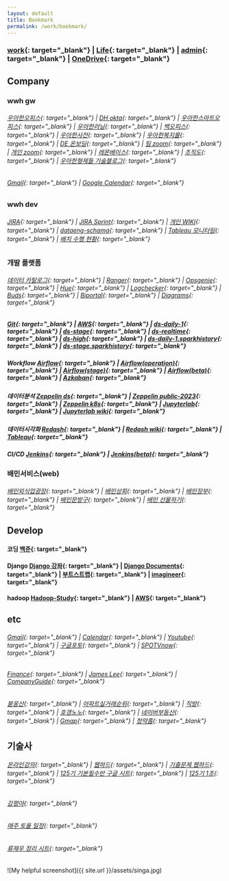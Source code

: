 ```yaml
---
layout: default
title: Bookmark
permalink: /work/bookmark/
---
```


### [work](https://docs.google.com/spreadsheets/d/1SeCT5FQRt6YyaUJyYaGnP3gDvT4bxraZZ-4ErNIC_so/edit#gid=2139674149){: target="_blank"}  |  [Life](https://docs.google.com/spreadsheets/d/1htlsHEjF3kyStqdPx_tDRqgzLBSzyb8pseZfMu0IGuI/edit#gid=744904533){: target="_blank"}  |  [admin](https://docs.google.com/spreadsheets/d/1yDYln-okTCJijys8r4rK03Eq4eNVwjXy23WLv563KvU/edit#gid=711082442){: target="_blank"}  |  [OneDrive](https://onedrive.live.com/){: target="_blank"} 
 
 
## Company

### wwh gw
###### [우아한오피스](https://office.woowa.in/Website/Portal/Main.aspx){: target="_blank"}  |  [DH okta](https://deliveryhero.okta.com/login/login.htm?fromURI=%2Fapp%2FUserHome){: target="_blank"}  |  [우아한스마트오피스](https://smartoffice.woowa.in/usc/mtg/selectUscMtgResveDayList.do){: target="_blank"}  |  [우아한러닝](https://woowa.live/){: target="_blank"}  |  [백오피스](https://auth-admin.baemin.in/projects/54/authority-requests/93457){: target="_blank"}  |  [우아한사전](https://wiki.woowa.in/pages/viewpage.action?pageId=161781109){: target="_blank"}  |  [우아한복지몰](https://baemin.ezwel.com/cuser/main.ez){: target="_blank"}  |  [DE 온보딩](https://wiki.woowa.in/pages/viewpage.action?pageId=384833969){: target="_blank"}  |  [팀 zoom](https://woowahan.zoom.us/j/92056058685?pwd=OFIwZ1VMSFBNMU1YdnhMbFM5M1FQdz09#success){: target="_blank"}  |  [개인 zoom](https://woowahan.zoom.us/j/81999161218?pwd=dEw0U3ZieXoyWTBvNEJpOUpUTmtodz09#success){: target="_blank"}  |  [레몬베이스](https://lemonbase.com/app/home){: target="_blank"}  |  [조직도](https://office.woowa.in/WebSite/Extension/Search/Search.aspx?system=Board&alias=Board.KeywordSearch&SearchKeyword=%EB%A5%98%EC%9E%AC%EC%9A%B0){: target="_blank"}  |  [우아한형제들 기술블로그](https://techblog.woowahan.com/){: target="_blank"}
###### [Gmail](https://mail.google.com/mail/u/1/#inbox){: target="_blank"}  |  [Google Calendar](https://calendar.google.com/calendar/u/1/r){: target="_blank"}

### wwh dev
###### [JIRA](https://cloud.jira.woowa.in/jira/your-work){: target="_blank"}  |  [JIRA Sprint](https://cloud.jira.woowa.in/jira/software/c/projects/DATAENG/boards/368?useStoredSettings=true){: target="_blank"}  |  [개인 WIKI](https://cloud.wiki.woowa.in/wiki/spaces/~jaewoo.ryu/pages/218432060){: target="_blank"}  |  [dataeng-schama](https://docs.google.com/spreadsheets/d/1dkI222MImqF6GuewiUd251tJXmpuJ93ozSgAJfaVDqw/edit#gid=0){: target="_blank"}  |  [Tableau 모니터링](https://tableau.woowa.in/#/views/airflow_16681385632990/sheet0?:iid=1){: target="_blank"}  |  [배치 수행 현황]([https://tableau.woowa.in/#/views/airflow_16681385632990/sheet0?:iid=1](https://superset.ds.woowa.in/superset/dashboard/1193/?native_filters_key=x4gRYj9Z2efb6HqtSiAH_YppQA1tqRjo0dxzQCpty4j86H2UYEic3y2t7Z6Lazs0)){: target="_blank"}

### 개발 플랫폼
###### [데이터 카탈로그](https://datacatalog.woowa.in/main){: target="_blank"}  |  [Ranger](https://ranger-admin.ds.woowa.in/){: target="_blank"}  |  [Opsgenie](https://woowabros.app.opsgenie.com/auth/login?targetUri=%2Falert%2Flist){: target="_blank"}  |  [Hue](https://hue.ds.woowa.in/hue/accounts/login?next=/){: target="_blank"}  |  [Logchecker](https://logchecker.woowa.in/dashboard/search/){: target="_blank"}  |  [Buds](https://buds.woowa.in/){: target="_blank"}  | [Biportal](https://biportal.woowa.in/#/home){: target="_blank"}  |  [Diagrams](https://app.diagrams.net/){: target="_blank"}   
##### [Git](https://git.baemin.in/){: target="_blank"}  |  [AWS](https://key.oneid.woowa.in/auth/realms/oneid/protocol/saml/clients/aws/){: target="_blank"}  |  [ds-daily-1](https://ds-daily-1.yarn.emr.ds.woowa.in/cluster/scheduler?openQueues=Queue:%20default){: target="_blank"}  |  [ds-stage](https://ds-stage.yarn.emr.ds.woowa.in/cluster/scheduler?openQueues=Queue:%20default){: target="_blank"}  |  [ds-realtime](https://ds-realtime.yarn.emr.ds.woowa.in/cluster/scheduler?openQueues=Queue:%20default){: target="_blank"}  |  [ds-high](https://ds-high.yarn.emr.ds.woowa.in/cluster/scheduler){: target="_blank"}  |  [ds-daily-1.sparkhistory](https://eks.sparkhistory.emr.ds.woowa.in/){: target="_blank"}  |  [ds-stage.sparkhistory](https://ds-stage.sparkhistory.emr.ds.woowa.in/){: target="_blank"}
##### Workflow [Airflow](https://airflow.woowa.in/home){: target="_blank"}  |  [Airflow(operation)](https://airflow.operation.ds.woowa.in/){: target="_blank"}  |  [Airflow(stage)](https://airflow.stage.ds.woowa.in/home){: target="_blank"}  |  [Airflow(beta)](https://airflow.beta.woowa.in/home){: target="_blank"}  |  [Azkaban](https://azkaban.stage.ds.woowa.in/index?all){: target="_blank"}  
##### 데이터분석 [Zeppelin ds](https://zeppelin.ds.woowa.in/){: target="_blank"}  |  [Zeppelin public-2023](https://zeppelin-2023.woowa.in/public/#/?ref=%2Fnotebook%2F2J126FD5J){: target="_blank"}  |  [Zeppelin k8s](https://zeppelin-k8s.ds.woowa.in/){: target="_blank"}  |  [Jupyterlab](https://jupyterlab.woowa.in/user/jaewoo.ryu/lab){: target="_blank"}  |  [Jupyterlab wiki](https://wiki.woowa.in/pages/viewpage.action?pageId=175525228){: target="_blank"}
##### 데이터시각화 [Redash](https://redash.woowa.in/){: target="_blank"}  |  [Redash wiki](https://wiki.woowa.in/pages/viewpage.action?pageId=109937849){: target="_blank"}  |  [Tableau](https://tableau.woowa.in/){: target="_blank"}
##### CI/CD [Jenkins](https://jenkins.ds.woowa.in/){: target="_blank"}  |  [Jenkins(beta)](https://jenkins.beta.ds.woowa.in/){: target="_blank"}

### 배민서비스(web)
###### [배민외식업광장](https://ceo.baemin.com/){: target="_blank"}  |  [배민상회](https://mart.baemin.com/){: target="_blank"}  |  [배민장부](https://note.baemin.com/){: target="_blank"}  |  [배민문방구](https://brandstore.baemin.com/){: target="_blank"}  |  [배민 선물하기](https://gift-pc.baemin.com/){: target="_blank"}

## Develop
#### 코딩 [백준](https://www.acmicpc.net/){: target="_blank"} 
#### Django [Django 강좌](https://www.imagineer.io/courses/101240/lectures/1851490){: target="_blank"}  |  [Django Documents](https://docs.djangoproject.com){: target="_blank"}  |  [부트스트랩](http://bootstrapk.com/){: target="_blank"}  |  [imagineer](https://github.com/imagineer-io){: target="_blank"}
#### hadoop [Hadoop-Study](https://wikidocs.net/profile/info/book/6965){: target="_blank"}  |  [AWS](https://ap-northeast-2.console.aws.amazon.com/){: target="_blank"}

## etc
###### [Gmail](https://mail.google.com/mail/u/0/){: target="_blank"}  |  [Calendar](https://calendar.naver.com){: target="_blank"}  |  [Youtube](https://www.youtube.com/){: target="_blank"}  |  [구글포토](https://photos.google.com/){: target="_blank"}  |  [SPOTVnow](https://www.spotvnow.co.kr/){: target="_blank"}
###### [Finance](https://finance.naver.com/){: target="_blank"}  |  [James Lee](https://blog.naver.com/PostList.naver?blogId=james_lee_advisors&skinType=&skinId=&from=menu&userSelectMenu=true){: target="_blank"}  |  [CompanyGuide](http://comp.fnguide.com/){: target="_blank"}
###### [붇옹산](https://cafe.naver.com/jaegebal){: target="_blank"}  |  [아파트실거래순위](https://www.todayoung.com/area1.html?area_code=){: target="_blank"}  |  [직방](https://www.zigbang.com/home/apt/map){: target="_blank"}  |  [호갱노노](https://hogangnono.com/){: target="_blank"}  |  [네이버부동산](https://land.naver.com/){: target="_blank"}  |  [Gmap](https://www.google.co.kr/maps/){: target="_blank"}  |  [청약홈](https://www.applyhome.co.kr/ai/aia/selectAPTLttotPblancListView.do){: target="_blank"}

## 기술사
###### [온라인강의](https://itpe.co.kr/mypage/main.do){: target="_blank"}  |  [웹하드](http://naver.me/FUGEtYSa){: target="_blank"}  |  [기출문제 웹하드](http://naver.me/FBJsf72o){: target="_blank"}  |  [125기 기본필수반 구글 시트](https://docs.google.com/spreadsheets/d/149fnDsTzkwzGOJYdlcrP99B4rz8si8BBIGVQg-beRP0/edit?usp=sharing){: target="_blank"}  |  [125기 1조](https://docs.google.com/spreadsheets/d/1BVHhSvjzv5shjfSKgYKzkXnjEGl3aLnLw9kvw3iFP94/edit?gid=0#gid=0){: target="_blank"}
###### [강평야](https://docs.google.com/spreadsheets/d/1vRrGCo5dsOc4tbjeZDN-hqwQpClP-9s1j3_vsUT3R2g/edit?gid=1208837120#gid=1208837120){: target="_blank"}
###### [매주 토욜 일정](https://cafe.naver.com/81th/174453){: target="_blank"}
###### [류재우 정리 시트](https://docs.google.com/spreadsheets/d/1JOI_iJWZHMGW02z1qPtWEYYOpJ2cxa7aFkeBmzxysHU/edit?gid=1057158997#gid=1057158997){: target="_blank"} 
 

 

![My helpful screenshot]({{ site.url }}/assets/singa.jpg)
